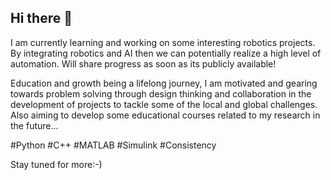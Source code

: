 ## Hi there 👋

I am currently learning and working on some interesting robotics projects.
By integrating robotics and AI then we can potentially realize a high level of automation.
Will share progress as soon as its publicly available!

Education and growth being a lifelong journey, I am motivated and gearing towards problem solving through design thinking and collaboration in the development of projects to tackle some of the local and global challenges.
Also aiming to develop some educational courses related to my research in the future... 

#Python #C++ #MATLAB #Simulink #Consistency

Stay tuned for more:-)

<!--
**kariukisam/kariukisam** is a ✨ _special_ ✨ repository because its `README.md` (this file) appears on your GitHub profile.

Here are some ideas to get you started:

- 🔭 I’m currently working on ...
- 🌱 I’m currently learning ...
- 👯 I’m looking to collaborate on ...
- 🤔 I’m looking for help with ...
- 💬 Ask me about ...
- 📫 How to reach me: ...
- 😄 Pronouns: ...
- ⚡ Fun fact: ...
-->
